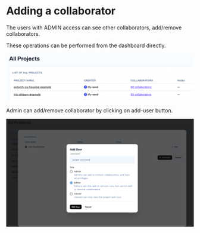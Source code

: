 # Adding a collaborator

The users with ADMIN access can see other collaborators, add/remove collaborators.

These operations can be performed from the dashboard directly. 

![Collaborators](../../assets/collaborator-view.png)

Admin can add/remove collaborator by clicking on add-user button.

![Collabortators](../../assets/add-collaborator.png)

